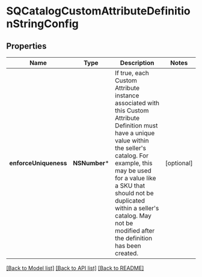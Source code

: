# SQCatalogCustomAttributeDefinitionStringConfig

## Properties
Name | Type | Description | Notes
------------ | ------------- | ------------- | -------------
**enforceUniqueness** | **NSNumber*** | If true, each Custom Attribute instance associated with this Custom Attribute Definition must have a unique value within the seller&#39;s catalog. For example, this may be used for a value like a SKU that should not be duplicated within a seller&#39;s catalog. May not be modified after the definition has been created. | [optional] 

[[Back to Model list]](../README.md#documentation-for-models) [[Back to API list]](../README.md#documentation-for-api-endpoints) [[Back to README]](../README.md)


